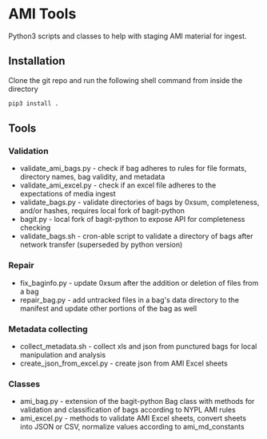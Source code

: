 # AMI Tools
Python3 scripts and classes to help with staging AMI material for ingest.

## Installation
Clone the git repo and run the following shell command from inside the directory

```sh
pip3 install .
```

## Tools

### Validation
* validate_ami_bags.py - check if bag adheres to rules for file formats, directory names, bag validity, and metadata
* validate_ami_excel.py - check if an excel file adheres to the expectations of media ingest
* validate_bags.py - validate directories of bags by 0xsum, completeness, and/or hashes, requires local fork of bagit-python
* bagit.py - local fork of bagit-python to expose API for completeness checking
* validate_bags.sh - cron-able script to validate a directory of bags after network transfer (superseded by python version)

### Repair
* fix_baginfo.py - update 0xsum after the addition or deletion of files from a bag
* repair_bag.py - add untracked files in a bag's data directory to the manifest and update other portions of the bag as well

### Metadata collecting
* collect_metadata.sh - collect xls and json from punctured bags for local manipulation and analysis
* create_json_from_excel.py - create json from AMI Excel sheets

### Classes
* ami_bag.py - extension of the bagit-python Bag class with methods for validation and classification of bags according to NYPL AMI rules
* ami_excel.py - methods to validate AMI Excel sheets, convert sheets into JSON or CSV, normalize values according to ami_md_constants
